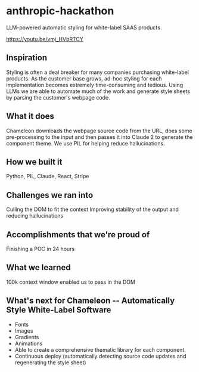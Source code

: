 # anthropic-hackathon

LLM-powered automatic styling for white-label SAAS products.

https://youtu.be/vmj_HVbRTCY


## Inspiration
Styling is often a deal breaker for many companies purchasing white-label products. As the customer base grows, ad-hoc styling for each implementation becomes extremely time-consuming and tedious. Using LLMs we are able to automate much of the work and generate style sheets by parsing the customer's webpage code. 

## What it does
Chameleon downloads the webpage source code from the URL, does some pre-processing to the input and then passes it into Claude 2 to generate the component theme.
We use PIL for helping reduce hallucinations.

## How we built it
Python, PIL, Claude, React, Stripe

## Challenges we ran into
Culling the DOM to fit the context 
Improving stability of the output and reducing hallucinations

## Accomplishments that we're proud of
Finishing a POC in 24 hours
## What we learned

100k context window enabled us to pass in the DOM
## What's next for Chameleon -- Automatically Style White-Label Software 
- Fonts
- Images
- Gradients
- Animations
- Able to create a comprehensive thematic library for each component.
- Continuous deploy (automatically detecting source code updates and regenerating the style sheet)
